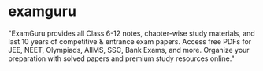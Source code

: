 # examguru
"ExamGuru provides all Class 6-12 notes, chapter-wise study materials, and last 10 years of competitive &amp; entrance exam papers. Access free PDFs for JEE, NEET, Olympiads, AIIMS, SSC, Bank Exams, and more. Organize your preparation with solved papers and premium study resources online."
